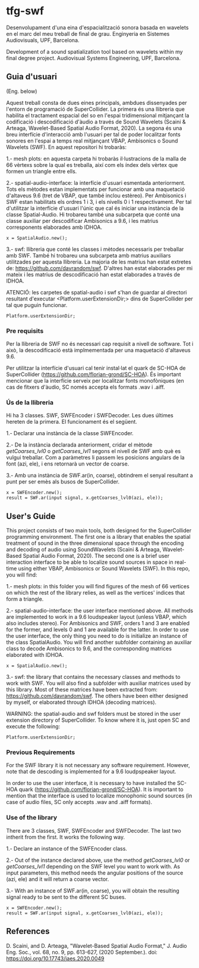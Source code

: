 # tfg-swf

Desenvolupament d'una eina d'espacialització sonora basada en wavelets en el marc del meu treball de final de grau. Enginyeria en Sistemes Audiovisuals, UPF, Barcelona.

Development of a sound spatialization tool based on wavelets within my final degree project. Audiovisual Systems Engineering, UPF, Barcelona.

## Guia d'usuari

(Eng. below)

Aquest treball consta de dues eines principals, ambdues dissenyades per l'entorn de programació de SuperCollider. La primera és una llibreria que habilita el tractament espacial del so en l'espai tridimensional mitjançant la codificació i descodificació d'àudio a través de Sound Wavelets (Scaini & Arteaga, Wavelet-Based Spatial Audio Format, 2020). La segona és una breu interfície d'interacció amb l'usuari per tal de poder localitzar fonts sonores en l'espai a temps real mitjançant VBAP, Ambisonics o Sound Wavelets (SWF). En aquest repositori hi trobaràs:

1.- mesh plots: en aquesta carpeta hi trobaràs il·lustracions de la malla de 66 vèrtexs sobre la qual es treballa, així com els índex dels vèrtex que formen un triangle entre ells.

2.- spatial-audio-interface: la interfície d'usuari esmentada anteriorment. Tots els mètodes estan implementats per funcionar amb una maquetació d'altaveus 9.6 (tret de VBAP, que també inclou estèreo). Per Ambisonics i SWF estan habilitats els ordres 1 i 3, i els nivells 0 i 1 respectivament. Per tal d'utilitzar la interfície d'usuari l'únic que cal és iniciar una instància de la classe Spatial-Audio. Hi trobareu també una subcarpeta que conté una classe auxiliar per descodificar Ambisonics a 9.6, i les matrius corresponents elaborades amb IDHOA.

```
x = SpatialAudio.new();
```

3.- swf: llibreria que conté les classes i mètodes necessaris per treballar amb SWF. També hi trobareu una subcarpeta amb matrius auxiliars utilitzades per aquesta llibreria. La majoria de les matrius han estat extretes de: https://github.com/davrandom/swf. D'altres han estat elaborades per mi mateix i les matrius de descodificació han estat elaborades a través de IDHOA.

ATENCIÓ: les carpetes de spatial-audio i swf s'han de guardar al directori resultant d'executar <Platform.userExtensionDir;> dins de SuperCollider per tal que puguin funcionar. 

```
Platform.userExtensionDir;
```

### Pre requisits

Per la llibreria de SWF no és necessari cap requisit a nivell de software. Tot i això, la descodificació està implmementada per una maquetació d'altaveus 9.6.

Per utilitzar la interfície d'usuari cal tenir instal·lat el quark de SC-HOA de SuperCollider (https://github.com/florian-grond/SC-HOA). És important mencionar que la interfície serveix per localitzar fonts monofòniques (en cas de fitxers d'àudio, SC només accepta els formats .wav i .aiff.

### Ús de la llibreria

Hi ha 3 classes. SWF, SWFEncoder i SWFDecoder. Les dues últimes hereten de la primera. El funcionament és el següent.

1.- Declarar una instància de la classe SWFEncoder.

2.- De la instància declarada anteriorment, cridar el mètode _getCoarses_lvl0_ o _getCoarses_lvl1_ segons el nivell de SWF amb què es vulgui treballar. Com a paràmetres li passem les posicions angulars de la font (azi, ele), i ens retornarà un vector de coarse.

3.- Amb una instància de SWF.ar(in, coarse), obtindrem el senyal resultant a punt per ser emès als busos de SuperCollider.

```
x = SWFEncoder.new();
result = SWF.ar(input signal, x.getCoarses_lvl0(azi, ele));
```

## User's Guide

This project consists of two main tools, both designed for the SuperCollider programming environment. The first one is a library that enables the spatial treatment of sound in the three dimensional space through the encoding and decoding of audio using SoundWavelets (Scaini & Arteaga, Wavelet-Based Spatial Audio Format, 2020). The second one is a brief user interaction interface to be able to localize sound sources in space in real-time using either VBAP, Ambisonics or Sound Wavelets (SWF). In this repo, you will find:

1.- mesh plots: in this folder you will find figures of the mesh of 66 vertices on which the rest of the library relies, as well as the vertices' indices that form a triangle.

2.- spatial-audio-interface: the user interface mentioned above. All methods are implemented to work in a 9.6 loudspeaker layout (unless VBAP, which also includes stereo). For Ambisonics and SWF, orders 1 and 3 are enabled for the former, and levels 0 and 1 are available for the latter. In order to use the user interface, the only thing you need to do is initialize an instance of the class SpatialAudio. You will find another subfolder containing an auxiliar class to decode Ambisonics to 9.6, and the corresponding matrices elaborated with IDHOA.

```
x = SpatialAudio.new();
```

3.- swf: the library that contains the necessary classes and methods to work with SWF. You will also find a subfolder with auxiliar matrices used by this library. Most of these matrices have been extracted from:  https://github.com/davrandom/swf. The others have been either designed by myself, or elaborated through IDHOA (decoding matrices).

WARNING: the spatial-audio and swf folders must be stored in the user extension directory of SuperCollider. To know where it is, just open SC and execute the following:

```
Platform.userExtensionDir;
```

### Previous Requirements

For the SWF library it is not necessary any software requirement. However, note that de descoding is implemented for a 9.6 loudpspeaker layout.

In order to use the user interface, it is necessary to have installed the SC-HOA quark (https://github.com/florian-grond/SC-HOA). It is important to mention that the interface is used to localize monophonic sound sources (in case of audio files, SC only accepts .wav and .aiff formats).

### Use of the library

There are 3 classes, SWF, SWFEncoder and SWFDecoder. The last two intherit from the first. It works the following way.

1.- Declare an instance of the SWFEncoder class.

2.- Out of the instance declared above, use the method _getCoarses_lvl0_ or _getCoarses_lvl1_ depending on the SWF level you want to work with. As input parameters, this method needs the angular positions of the source (azi, ele) and it will return a coarse vector.

3.- With an instance of SWF.ar(in, coarse), you will obtain the resulting signal ready to be sent to the different SC buses.

```
x = SWFEncoder.new();
result = SWF.ar(input signal, x.getCoarses_lvl0(azi, ele));
```

## References
D. Scaini, and D. Arteaga, "Wavelet-Based Spatial Audio Format," J. Audio Eng. Soc., vol. 68, no. 9, pp. 613-627, (2020 September.). doi: https://doi.org/10.17743/jaes.2020.0049
